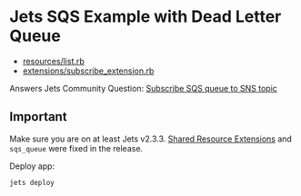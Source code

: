 # Jets SQS Example with Dead Letter Queue

* [resources/list.rb](app/shared/resources/list.rb)
* [extensions/subscribe_extension.rb](app/shared/extensions/subscribe_extension.rb)

Answers Jets Community Question: [Subscribe SQS queue to SNS topic](https://community.rubyonjets.com/t/subscribe-sqs-queue-to-sns-topic/301)

## Important

Make sure you are on at least Jets v2.3.3.  [Shared Resource Extensions](https://rubyonjets.com/docs/shared-resources/extensions/) and `sqs_queue` were fixed in the release.

Deploy app:

    jets deploy
